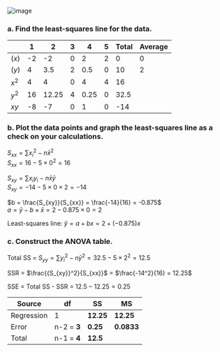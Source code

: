 
![image](https://github.com/user-attachments/assets/aa580afe-90e4-4cd3-a45e-b2e7b0b799bd)


### a. Find the least-squares line for the data.

|       |    1   |    2   |    3   |    4   |    5   |  Total  | Average |  
|-------|--------|--------|--------|--------|--------|---------|---------|  
| ($x$) |   -2   |  -2    |    0   |    2   |    2   |     0   |    0    |  
| ($y$) |    4   |   3.5  |    2   |    0.5 |    0   |    10   |    2    |  
| $x^2$ |    4   |   4    |    0   |    4   |    4   |    16   |  
| $y^2$ |   16   |  12.25 |    4   |    0.25|    0   |    32.5 |
| $xy$  |   -8   |  -7    |    0   |    1   |    0   |   -14   |  


### b. Plot the data points and graph the least-squares line as a check on your calculations.

$S_{xx} = \sum{{x_{i}}^2} - n\bar{x}^2$  
$S_{xx} = 16 - 5 \times 0^2 = 16$  
  
$S_{xy} = \sum{x_{i}y_{i}} - n\bar{x}\bar{y}$  
$S_{xy} = -14 - 5 \times 0 \times 2 = -14$  
  
$b = \frac{S_{xy}}{S_{xx}} = \frac{-14}{16} = -0.875$  
$a = \bar{y} - b \times \bar{x} = 2 - 0.875 \times 0 = 2$  

Least-squares line: $\hat{y} = a + bx = 2 + (-0.875)x$  


### c. Construct the ANOVA table.

Total SS = $S_{yy} = \sum{{y_{i}}^2} - n {\bar{y}}^2 = 32.5 - 5 \times 2^2 = 12.5$  

SSR = $\frac{{S_{xy}}^2}{S_{xx}}$ = $\frac{-14^2}{16} = 12.25$  

SSE = Total SS - SSR = $12.5 - 12.25 = 0.25$


|   Source   |      df     |   SS    |    MS     |  
|------------|-------------|---------|-----------|  
| Regression |       1     |**12.25**|  **12.25**|  
| Error      | n-2 = **3** | **0.25**| **0.0833**|  
| Total      | n-1 = **4** |**12.5** |  

